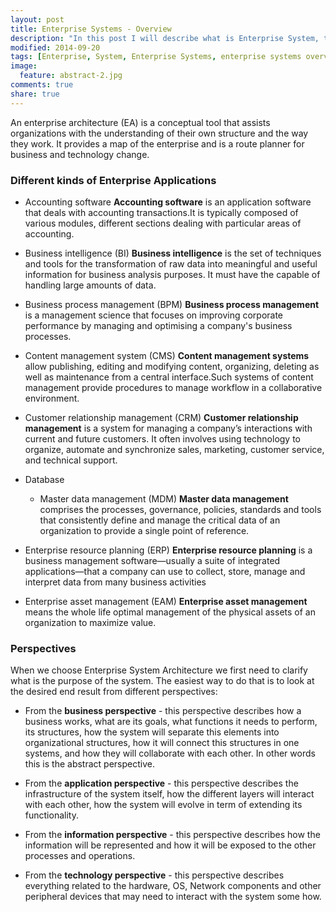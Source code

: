 ```yaml
---
layout: post
title: Enterprise Systems - Overview
description: "In this post I will describe what is Enterprise System, the kinds of Enterprise Systems and the different perspectives that we need to consider when designing an Enterprise System."
modified: 2014-09-20
tags: [Enterprise, System, Enterprise Systems, enterprise systems overview, enterprise overview, kinds of enterprise applications, perspective of enterprise applications]
image:
  feature: abstract-2.jpg
comments: true
share: true
---
```


An enterprise architecture (EA) is a conceptual tool that assists organizations with the understanding of their own structure and the way they work. It provides a map of the enterprise and is a route planner for business and technology change.

### Different kinds of Enterprise Applications

* Accounting software
	**Accounting software** is an application software that deals with accounting transactions.It is typically composed of various modules, different sections dealing with particular areas of accounting.
	
* Business intelligence (BI)
	**Business intelligence** is the set of techniques and tools for the transformation of raw data into meaningful and useful information for business analysis purposes. It must have the capable of handling large amounts of data.
	
* Business process management (BPM)
	**Business process management** is a management science that focuses on improving corporate performance by managing and optimising a company's business processes.
	
* Content management system (CMS)
	**Content management systems** allow publishing, editing and modifying content, organizing, deleting as well as maintenance from a central interface.Such systems of content management provide procedures to manage workflow in a collaborative environment.
	
* Customer relationship management (CRM)
	**Customer relationship management** is a system for managing a company’s interactions with current and future customers. It often involves using technology to organize, automate and synchronize sales, marketing, customer service, and technical support.
	
* Database
	* Master data management (MDM)
		**Master data management** comprises the processes, governance, policies, standards and tools that consistently define and manage the critical data of an organization to provide a single point of reference.
		
* Enterprise resource planning (ERP)
	**Enterprise resource planning** is a business management software—usually a suite of integrated applications—that a company can use to collect, store, manage and interpret data from many business activities
	
* Enterprise asset management (EAM)
	**Enterprise asset management** means the whole life optimal management of the physical assets of an organization to maximize value.

### Perspectives

When we choose Enterprise System Architecture we first need to clarify what is the purpose of the system. The easiest way to do that is to look at the desired end result from different perspectives:

* From the **business perspective** - this perspective describes how a business works, what are its goals, what functions it needs to perform, its structures, how the system will separate this elements into  organizational structures, how it will connect this structures in one systems, and how they will collaborate with each other. In other words this is the abstract perspective.

* From the **application perspective** - this perspective describes the infrastructure of the system itself, how the different layers will interact with each other, how the system will evolve in term of extending its functionality.

* From the **information perspective** - this perspective describes how the information will be represented and how it will be exposed to the other processes and operations.

* From the **technology perspective** - this perspective describes everything related to the hardware, OS, Network components and other peripheral devices that may need to interact with the system some how.